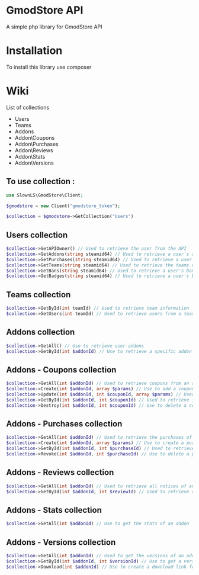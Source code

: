 # GmodStore API
A simple php library for GmodStore API

# Installation 
To install this library use composer

# Wiki

List of collections
  - Users
  - Teams
  - Addons
  - Addon\Coupons
  - Addon\Purchases
  - Addon\Reviews
  - Addon\Stats
  - Addon\Versions
  
## To use collection :

~~~ PHP
use SlownLS\GmodStore\Client;

$gmodstore = new Client("gmodstore_token");

$collection = $gmodstore->GetCollection("Users")
~~~

## Users collection

~~~ PHP
$collection->GetAPIOwner() // Used to retrieve the user from the API
$collection->GetAddons(string steamid64) // Used to retrieve a user's addons
$collection->GetPurchases(string steamid64) // Used to retrieve a user's purchases
$collection->GetTeams(string steamid64) // Used to retrieve the teams of a user
$collection->GetBans(string steamid64) // Used to retrieve a user's banns
$collection->GetBadges(string steamid64) // Used to retrieve a user's badges   
~~~

## Teams collection

~~~ PHP
$collection->GetById(int teamId) // Used to retrieve team information
$collection->GetUsers(int teamId) // Used to retrieve users from a team
~~~

## Addons collection

~~~ PHP
$collection->GetAll() // Use to retrieve user addons
$collection->GetById(int $addonId) // Use to retrieve a specific addon from the user
~~~

## Addons - Coupons collection

~~~ PHP
$collection->GetAll(int $addonId) // Used to retrieve coupons from an addon
$collection->Create(int $addonId, array $params) // Use to add a coupon for an addon
$collection->Update(int $addonId, int $couponId, array $params) // Used to modify a coupon of an addon
$collection->GetById(int $addonId, int $couponId) // Used to retrieve information from a coupon
$collection->Destroy(int $addonId, int $couponId) // Use to delete a coupon
~~~

## Addons - Purchases collection

~~~ PHP
$collection->GetAll(int $addonId) // Used to retrieve the purchases of an addon
$collection->Create(int $addonId, array $params) // Use to create a purchase for an addon
$collection->GetById(int $addonId, int $purchaseId) // Used to retrieve a purchase of an addon
$collection->Revoke(int $addonId, int $purchaseId) // Use to delete a purchase
~~~

## Addons - Reviews collection

~~~ PHP
$collection->GetAll(int $addonId) // Used to retrieve all notices of an addon
$collection->GetById(int $addonId, int $reviewId) // Used to retrieve an addon review
~~~

## Addons - Stats collection

~~~ PHP
$collection->GetAll(int $addonId) // Use to get the stats of an addon
~~~

## Addons - Versions collection

~~~ PHP
$collection->GetAll(int $addonId) // Used to get the versions of an addon
$collection->GetById(int $addonId, int $versionId) // Use to get a version of an addon
$collection->Download(int $addonId) // Use to create a download link for an addon
~~~
